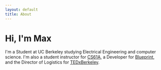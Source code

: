 ```yaml
---
layout: default
title: About
---
```


# Hi, I'm Max

I'm a Student at UC Berkeley studying Electrical Engineering and computer science. I'm also a student instructor for [CS61A][cs61a], a Developer for [Blueprint][blueprint], and the Director of Logistics for [TEDxBerkeley][tedxberkeley].

[cs61a]:         http://www.cs61a.org
[blueprint]:     http://bptech.berkeley.edu
[tedxberkeley]:  http://www.tedxberkeley.org




